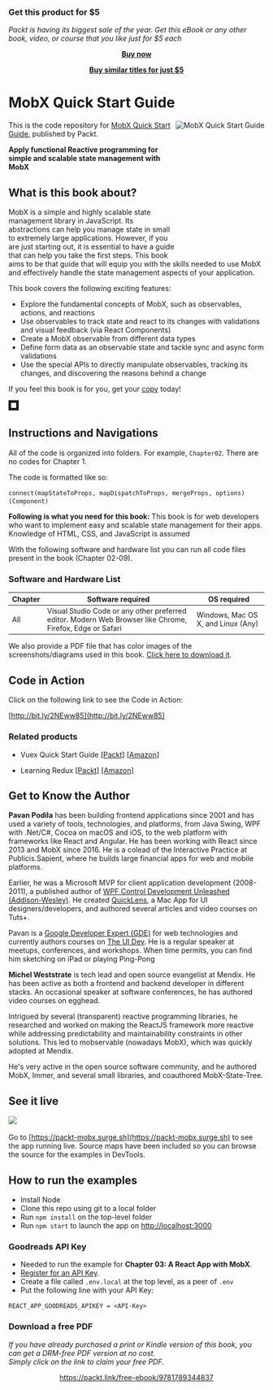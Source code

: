 
### Get this product for $5

<i>Packt is having its biggest sale of the year. Get this eBook or any other book, video, or course that you like just for $5 each</i>


<b><p align='center'>[Buy now](https://packt.link/9781789344837)</p></b>


<b><p align='center'>[Buy similar titles for just $5](https://subscription.packtpub.com/search)</p></b>


# MobX Quick Start Guide

<a href="https://www.packtpub.com/web-development/mobx-quick-start-guide?utm_source=github&utm_medium=repository&utm_campaign=9781789344837 "><img src="https://d1ldz4te4covpm.cloudfront.net/sites/default/files/imagecache/ppv4_main_book_cover/B10934.png" alt="MobX Quick Start Guide" height="256px" align="right"></a>

This is the code repository for [MobX Quick Start Guide](https://www.packtpub.com/web-development/mobx-quick-start-guide?utm_source=github&utm_medium=repository&utm_campaign=9781789344837), published by Packt.

**Apply functional Reactive programming for simple and scalable state management with MobX**

## What is this book about?

MobX is a simple and highly scalable state management library in JavaScript. Its abstractions can help you manage state in small to extremely large applications. However, if you are just starting out, it is essential to have a guide that can help you take the first steps. This book aims to be that guide that will equip you with the skills needed to use MobX and effectively handle the state management aspects of your application.

This book covers the following exciting features:

-   Explore the fundamental concepts of MobX, such as observables, actions, and reactions
-   Use observables to track state and react to its changes with validations and visual feedback (via React Components)
-   Create a MobX observable from different data types
-   Define form data as an observable state and tackle sync and async form validations
-   Use the special APIs to directly manipulate observables, tracking its changes, and discovering the reasons behind a change

If you feel this book is for you, get your [copy](https://www.amazon.com/dp/1-789-34483-2) today!

<a href="https://www.packtpub.com/?utm_source=github&utm_medium=banner&utm_campaign=GitHubBanner"><img src="https://raw.githubusercontent.com/PacktPublishing/GitHub/master/GitHub.png" 
alt="https://www.packtpub.com/" border="5" /></a>

## Instructions and Navigations

All of the code is organized into folders. For example, `Chapter02`. There are no codes for Chapter 1.

The code is formatted like so:

```
connect(mapStateToProps, mapDispatchToProps, mergeProps, options)(Component)
```

**Following is what you need for this book:**
This book is for web developers who want to implement easy and scalable state management for their apps. Knowledge of HTML, CSS, and JavaScript is assumed

With the following software and hardware list you can run all code files present in the book (Chapter 02-09).

### Software and Hardware List

| Chapter | Software required                                                                                         | OS required                        |
| ------- | --------------------------------------------------------------------------------------------------------- | ---------------------------------- |
| All     | Visual Studio Code or any other preferred editor. Modern Web Browser like Chrome, Firefox, Edge or Safari | Windows, Mac OS X, and Linux (Any) |

We also provide a PDF file that has color images of the screenshots/diagrams used in this book. [Click here to download it](https://www.packtpub.com/sites/default/files/downloads/MobXQuickStartGuide_ColorImages.pdf).

## Code in Action

Click on the following link to see the Code in Action:

[http://bit.ly/2NEww85](http://bit.ly/2NEww85)

### Related products

-   Vuex Quick Start Guide [[Packt]](https://www.packtpub.com/web-development/vuex-quick-start-guide?utm_source=github&utm_medium=repository&utm_campaign=9781788999939) [[Amazon]](https://www.amazon.com/dp/1-788-99993-2)

-   Learning Redux [[Packt]](https://www.packtpub.com/web-development/learning-redux?utm_source=github&utm_medium=repository&utm_campaign=9781786462398) [[Amazon]](https://www.amazon.com/dp/1-786-46239-7)

## Get to Know the Author

**Pavan Podila**
has been building frontend applications since 2001 and has used a variety of tools, technologies, and platforms, from Java Swing, WPF with .Net/C#, Cocoa on macOS and iOS, to the web platform with frameworks like React and Angular. He has been working with React since 2013 and MobX since 2016. He is a colead of the Interactive Practice at Publicis.Sapient, where he builds large financial apps for web and mobile platforms.

Earlier, he was a Microsoft MVP for client application development (2008-2011), a published author of [WPF Control
Development Unleashed (Addison-Wesley)](https://www.amazon.com/WPF-Control-Development-Unleashed-Experiences/dp/0672330334). He created [QuickLens](http://quicklensapp.com), a
Mac App for UI designers/developers, and authored several articles and video courses on Tuts+.

Pavan is a [Google Developer Expert (GDE)](https://developers.google.com/experts/people/pavan-podila) for web
technologies and currently authors courses on [The UI Dev](https://theuidev.com). He is a
regular speaker at meetups, conferences, and workshops. When time permits, you can find him sketching on iPad or playing Ping-Pong

**Michel Weststrate**
is tech lead and open source evangelist at Mendix. He has been active as both a frontend and backend developer in different stacks. An occasional speaker at software conferences, he has authored video courses on egghead.

Intrigued by several (transparent) reactive programming libraries, he researched and worked on making the ReactJS framework more reactive while addressing predictability and maintainability constraints in other solutions. This led to mobservable (nowadays MobX), which was quickly adopted at Mendix.

He's very active in the open source software community, and he authored MobX, Immer, and several small libraries, and
coauthored MobX-State-Tree.

## See it live

<a href="https://packt-mobx.surge.sh"><img src="./src/core/app.png" height="400"></a>

Go to [https://packt-mobx.surge.sh](https://packt-mobx.surge.sh) to see the app running live. Source maps have been included so you can browse
the source for the examples in DevTools.

## How to run the examples

-   Install Node
-   Clone this repo using git to a local folder
-   Run `npm install` on the top-level folder
-   Run `npm start` to launch the app on [http://localhost:3000](http://localhost:3000)

### Goodreads API Key

-   Needed to run the example for **Chapter 03: A React App with MobX**.
-   [Register for an API Key](https://www.goodreads.com/api/keys).
-   Create a file called `.env.local` at the top level, as a peer of `.env`
-   Put the following line with your API Key:

```text
REACT_APP_GOODREADS_APIKEY = <API-Key>
```
### Download a free PDF

 <i>If you have already purchased a print or Kindle version of this book, you can get a DRM-free PDF version at no cost.<br>Simply click on the link to claim your free PDF.</i>
<p align="center"> <a href="https://packt.link/free-ebook/9781789344837">https://packt.link/free-ebook/9781789344837 </a> </p>